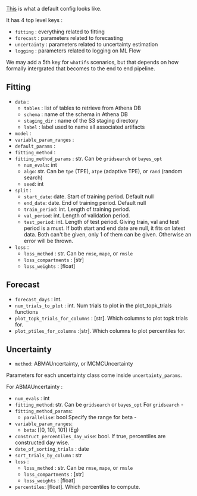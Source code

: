 [This](../configs/seir/default.yaml) is what a default config looks like. 

It has 4 top level keys :

- `fitting` : everything related to fitting
- `forecast` : parameters related to forecasting
- `uncertainty` : parameters related to uncertainty estimation
- `logging` : parameters related to logging on ML Flow

We may add a 5th key for `whatifs` scenarios, but that depends on how formally intergrated that becomes to the end to end pipeline.

## Fitting

- `data` :
    - `tables` : list of tables to retrieve from Athena DB
    - `schema` : name of the schema in Athena DB
    - `staging_dir` : name of the S3 staging directory
    - `label` : label used to name all associated artifacts 
- `model` : 
- `variable_param_ranges` :
- `default_params` :
- `fitting_method` :
- `fitting_method_params` : str. Can be `gridsearch` or  `bayes_opt`
    - `num_evals`: int
    - `algo`: str. Can be `tpe` (TPE), `atpe` (adaptive TPE), or `rand` (random search)
    - `seed`: int
- `split` :
    - `start_date`: date. Start of training period. Default null
    - `end_date`: date. End of training period. Default null
    - `train_period`: int. Length of training period.
    - `val_period`: int. Length of validation period.
    - `test_period`: int. Length of test period.
Giving train, val and test period is a must. If both start and end date are null, it fits on latest data. Both can't be given, only 1 of them can be given. Otherwise an error will be thrown.
- `loss` :
    - `loss_method` : str. Can be `rmse`, `mape`, or `rmsle`
    - `loss_compartments` : \[str\]
    - `loss_weights` : \[float\]

## Forecast

- `forecast_days` : int. 
- `num_trials_to_plot` : int. Num trials to plot in the plot_topk_trials functions
- `plot_topk_trials_for_columns` : \[str\]. Which columns to plot topk trials for. 
- `plot_ptiles_for_columns` :\[str\]. Which columns to plot percentiles for. 

## Uncertainty

- `method`: ABMAUncertainty, or MCMCUncertainty

Parameters for each uncertainty class come inside `uncertainty_params`. 

For ABMAUncertainty : 
- `num_evals` : int
- `fitting_method`: str. Can be `gridsearch` or  `bayes_opt`
For `gridsearch` -  
- `fitting_method_params`:
    - `parallelise`: bool
Specify the range for beta - 
- `variable_param_ranges`:
    - `beta`: [[0, 10], 101] (Eg)
- `construct_percentiles_day_wise`: bool. If true, percentiles are constructed day wise.
- `date_of_sorting_trials` : date
- `sort_trials_by_column` : str
- `loss` :
    - `loss_method` : str. Can be `rmse`, `mape`, or `rmsle`
    - `loss_compartments` : \[str\]
    - `loss_weights` : \[float\]
- `percentiles`: \[float\]. Which percentiles to compute. 